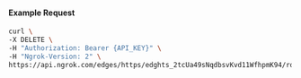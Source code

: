 <!-- Code generated for API Clients. DO NOT EDIT. -->

#### Example Request

```bash
curl \
-X DELETE \
-H "Authorization: Bearer {API_KEY}" \
-H "Ngrok-Version: 2" \
https://api.ngrok.com/edges/https/edghts_2tcUa49sNqdbsvKvd11WfhpmK94/routes/edghtsrt_2tcUa4Pb2bK181D1IyVUAU7vT2j/webhook_verification
```
